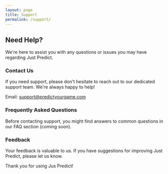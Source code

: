 ```yaml
---
layout: page
title: Support
permalink: /support/
---
```


## Need Help?

We're here to assist you with any questions or issues you may have regarding Just Predict.

### Contact Us

If you need support, please don't hesitate to reach out to our dedicated support team. We're always happy to help!

Email: <a href="mailto:support@predictyourgame.com">support@predictyourgame.com</a>

### Frequently Asked Questions

Before contacting support, you might find answers to common questions in our FAQ section (coming soon).

### Feedback

Your feedback is valuable to us. If you have suggestions for improving Just Predict, please let us know.

Thank you for using Jus Predict!

